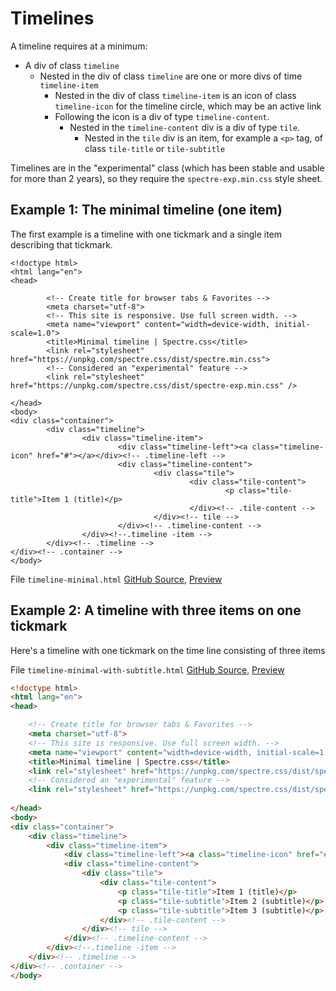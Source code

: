 # Timelines

A timeline requires at a minimum:

* A div of class `timeline`
  * Nested in the div of class `timeline` are one or more divs of time `timeline-item`
    * Nested in the div of class `timeline-item` is an icon of class `timeline-icon` for the timeline circle, which may be an active link
    * Following the icon is a div of type `timeline-content`.
      * Nested in the `timeline-content` div is a div of type `tile`.
        * Nested in the `tile` div is an item, for example a `<p>` tag, of class `tile-title` or `tile-subtitle`

Timelines are in the "experimental" class (which has been stable and usable for more than 2 years), so they require
the `spectre-exp.min.css` style sheet.

## Example 1: The minimal timeline (one item)

The first example is a timeline with one tickmark and a single item describing that tickmark.


```html{17-28}
<!doctype html>                                                                                                                                            
<html lang="en">                                                                                                                                           
<head>                                                                                                                                                     
                                                                                                                                                           
        <!-- Create title for browser tabs & Favorites -->                                                                                                 
        <meta charset="utf-8">                                                                                                                             
        <!-- This site is responsive. Use full screen width. -->                                                                                           
        <meta name="viewport" content="width=device-width, initial-scale=1.0">                                                                             
        <title>Minimal timeline | Spectre.css</title>                                                                                                      
        <link rel="stylesheet" href="https://unpkg.com/spectre.css/dist/spectre.min.css">                                                                  
        <!-- Considered an "experimental" feature -->                                                                                                      
        <link rel="stylesheet" href="https://unpkg.com/spectre.css/dist/spectre-exp.min.css" />                                                            
                                                                                                                                                           
</head>                                                                                                                                                    
<body>                                                                                                                                                     
<div class="container">                                                                                                                                    
        <div class="timeline">                                                                                                                             
                <div class="timeline-item">                                                                                                                
                        <div class="timeline-left"><a class="timeline-icon" href="#"></a></div><!-- .timeline-left -->                                     
                        <div class="timeline-content">                                                                                                     
                                <div class="tile">                                                                                                         
                                        <div class="tile-content">                                                                                         
                                                <p class="tile-title">Item 1 (title)</p>                                                                   
                                        </div><!-- .tile-content -->                                                                                       
                                </div><!-- tile -->                                                                                                        
                        </div><!-- .timeline-content -->                                                                                                   
                </div><!--.timeline -item -->                                                                                                              
        </div><!-- .timeline -->                                                                                                                           
</div><!-- .container -->                                                                                                                                  
</body> 
```

File `timeline-minimal.html` [GitHub Source](https://github.com/tomcam/spectre-book/blob/master/code/timeline-minimal.html), 
[Preview](https://htmlpreview.github.com/?https://github.com/tomcam/spectre-book/blob/master/code/timeline-minimal.html)

## Example 2: A timeline with three items on one tickmark

Here's a timeline with one tickmark on the time line consisting of three items

File `timeline-minimal-with-subtitle.html` [GitHub Source](https://github.com/tomcam/spectre-book/blob/master/code/timeline-minimal-with-subtitle.html), 
[Preview](https://htmlpreview.github.com/?https://github.com/tomcam/spectre-book/blob/master/code/timeline-minimal-with-subtitle.html)

```html
<!doctype html>
<html lang="en">
<head>

	<!-- Create title for browser tabs & Favorites -->
	<meta charset="utf-8">
	<!-- This site is responsive. Use full screen width. -->
	<meta name="viewport" content="width=device-width, initial-scale=1.0">
	<title>Minimal timeline | Spectre.css</title>
	<link rel="stylesheet" href="https://unpkg.com/spectre.css/dist/spectre.min.css">
	<!-- Considered an "experimental" feature -->
	<link rel="stylesheet" href="https://unpkg.com/spectre.css/dist/spectre-exp.min.css" />
	
</head>
<body>
<div class="container">
	<div class="timeline">
		<div class="timeline-item">
			<div class="timeline-left"><a class="timeline-icon" href="#"></a></div><!-- .timeline-left -->
			<div class="timeline-content">
				<div class="tile">
					<div class="tile-content">
						<p class="tile-title">Item 1 (title)</p>
						<p class="tile-subtitle">Item 2 (subtitle)</p>
						<p class="tile-subtitle">Item 3 (subtitle)</p>
					</div><!-- .tile-content -->
				</div><!-- tile -->
			</div><!-- .timeline-content -->
		</div><!--.timeline -item -->
	</div><!-- .timeline -->
</div><!-- .container -->
</body>
```
